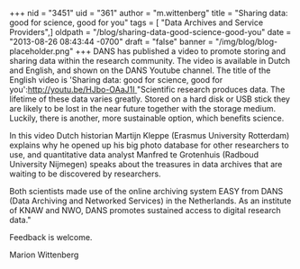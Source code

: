+++
nid = "3451"
uid = "361"
author = "m.wittenberg"
title = "Sharing data: good for science, good for you"
tags = [ "Data Archives and Service Providers",]
oldpath = "/blog/sharing-data-good-science-good-you"
date = "2013-08-26 08:43:44 -0700"
draft = "false"
banner = "/img/blog/blog-placeholder.png"
+++
DANS has published a video to promote storing and sharing data within
the research community. The video is available in Dutch and English, and
shown on the DANS Youtube channel. The title of the English video is
'Sharing data: good for science, good for
you':[http://youtu.be/HJbo-OAaJ1I
](http://youtu.be/HJbo-OAaJ1I)
"Scientific research produces data. The lifetime of these data varies
greatly. Stored on a hard disk or USB stick they are likely to be lost
in the near future together with the storage medium. Luckily, there is
another, more sustainable option, which benefits science.

In this video Dutch historian Martijn Kleppe (Erasmus University
Rotterdam) explains why he opened up his big photo database for other
researchers to use, and quantitative data analyst Manfred te Grotenhuis
(Radboud University Nijmegen) speaks about the treasures in data
archives that are waiting to be discovered by researchers.

Both scientists made use of the online archiving system EASY from DANS
(Data Archiving and Networked Services) in the Netherlands. As an
institute of KNAW and NWO, DANS promotes sustained access to digital
research data."

Feedback is welcome.

Marion Wittenberg
